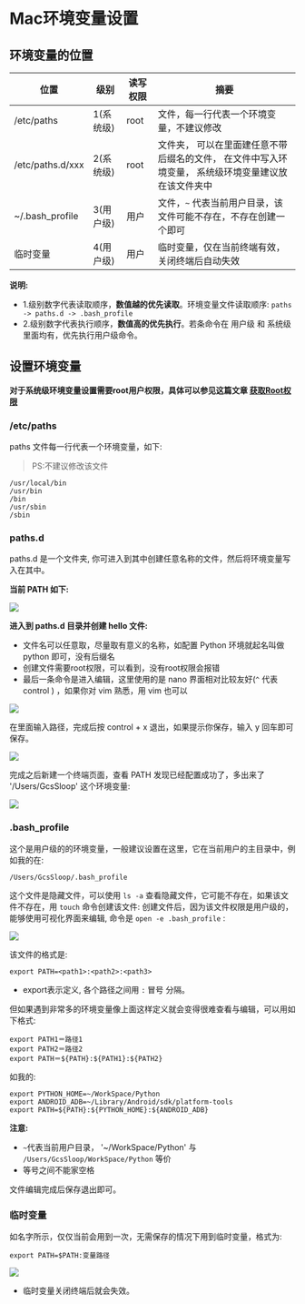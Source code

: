 # Mac环境变量设置

## 环境变量的位置

位置              | 级别      | 读写权限 | 摘要
------------------|-----------|----------|----
/etc/paths        | 1(系统级) | root     | 文件，每一行代表一个环境变量，不建议修改
/etc/paths.d/xxx  | 2(系统级) | root     | 文件夹， 可以在里面建任意不带后缀名的文件， 在文件中写入环境变量， 系统级环境变量建议放在该文件夹中
~/.bash_profile   | 3(用户级) | 用户     | 文件，`~` 代表当前用户目录，该文件可能不存在，不存在创建一个即可
临时变量          | 4(用户级) | 用户     | 临时变量，仅在当前终端有效，关闭终端后自动失效

**说明:**
> 
* 1.级别数字代表读取顺序，**数值越的优先读取**。环境变量文件读取顺序: `paths -> paths.d -> .bash_profile `
* 2.级别数字代表执行顺序，**数值高的优先执行**。若条命令在 用户级 和 系统级 里面均有，优先执行用户级命令。

## 设置环境变量

**对于系统级环境变量设置需要root用户权限，具体可以参见这篇文章 [获取Root权限](https://github.com/GcsSloop/MacDeveloper/blob/master/Skill/Root.md)**

### /etc/paths

paths 文件每一行代表一个环境变量，如下:

> PS:不建议修改该文件

```
/usr/local/bin
/usr/bin
/bin
/usr/sbin
/sbin
```

### paths.d

paths.d 是一个文件夹, 你可进入到其中创建任意名称的文件，然后将环境变量写入在其中。

**当前 PATH 如下:**

![](http://ww2.sinaimg.cn/large/005Xtdi2gw1f4jngyjyosj30fu0a60tq.jpg)

**进入到 paths.d 目录并创建 hello 文件:**

>
* 文件名可以任意取，尽量取有意义的名称，如配置 Python 环境就起名叫做 python 即可，没有后缀名
* 创建文件需要root权限，可以看到，没有root权限会报错
* 最后一条命令是进入编辑，这里使用的是 nano 界面相对比较友好(`^` 代表 control ) ，如果你对 vim 熟悉，用 vim 也可以

![](http://ww3.sinaimg.cn/large/005Xtdi2gw1f4jnnf0xb9j30fu0a6js5.jpg)

在里面输入路径，完成后按 control + x 退出，如果提示你保存，输入 y 回车即可保存。

![](http://ww1.sinaimg.cn/large/005Xtdi2gw1f4jnvcrhjvj30fu0a63zb.jpg)

完成之后新建一个终端页面，查看 PATH 发现已经配置成功了，多出来了 '/Users/GcsSloop' 这个环境变量:

![](http://ww1.sinaimg.cn/large/005Xtdi2gw1f4jny5mdhfj30fu0a6gmo.jpg)


### .bash_profile

这个是用户级的的环境变量，一般建议设置在这里，它在当前用户的主目录中，例如我的在:

```
/Users/GcsSloop/.bash_profile
```

这个文件是隐藏文件，可以使用 `ls -a` 查看隐藏文件，它可能不存在，如果该文件不存在，用 `touch` 命令创建该文件:
创建文件后，因为该文件权限是用户级的，能够使用可视化界面来编辑, 命令是 `open -e .bash_profile` :

![](http://ww4.sinaimg.cn/large/005Xtdi2jw1f4k7prj7nuj30fu0a675v.jpg)

该文件的格式是:
```
export PATH=<path1>:<path2>:<path3>
```

>
* export表示定义, 各个路径之间用 `:` 冒号 分隔。

但如果遇到非常多的环境变量像上面这样定义就会变得很难查看与编辑，可以用如下格式:

```
export PATH1＝路径1
export PATH2＝路径2
export PATH＝${PATH}:${PATH1}:${PATH2}
```

如我的:
``` 
export PYTHON_HOME=~/WorkSpace/Python
export ANDROID_ADB=~/Library/Android/sdk/platform-tools
export PATH=${PATH}:${PYTHON_HOME}:${ANDROID_ADB}
```

**注意:**
>
* `~`代表当前用户目录， '~/WorkSpace/Python' 与 `/Users/GcsSloop/WorkSpace/Python` 等价
* 等号之间不能家空格

文件编辑完成后保存退出即可。

### 临时变量

如名字所示，仅仅当前会用到一次，无需保存的情况下用到临时变量，格式为:

```
export PATH=$PATH:变量路径
```

![](http://ww3.sinaimg.cn/large/005Xtdi2jw1f4k7yuwm9tj30fu0a6jti.jpg)

> 
* 临时变量关闭终端后就会失效。


<br/>
<br/>








